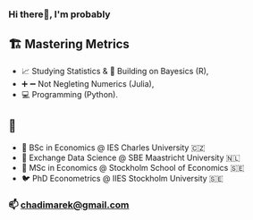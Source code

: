 ### Hi there👋, I'm probably 

## 🏗️ Mastering Metrics
- 📈 Studying Statistics & 🎲 Building on Bayesics (R),
- ➕ ➖ Not Negleting Numerics (Julia),
- 💻 Programming (Python). 

## 🏫
- 🐣 BSc in Economics @ IES Charles University 🇨🇿
- 🐥 Exchange Data Science @ SBE Maastricht University 🇳🇱
- 🐔 MSc in Economics @ Stockholm School of Economics 🇸🇪 
- 🐦 PhD Econometrics @ IIES Stockholm University 🇸🇪 

### 📫 chadimarek@gmail.com

